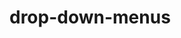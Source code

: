 # drop-down-menus

<!--https://www.udemy.com/course/javascript-essentials/learn/lecture/4275948#overview-->